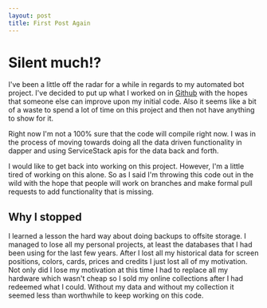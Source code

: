 ```yaml
---
layout: post
title: First Post Again
---
```


Silent much!?
==

I've been a little off the radar for a while in regards to my automated bot project.  I've decided to put up what I worked on in [Github][1] with the hopes that someone else can improve upon my initial code.  Also it seems like a bit of a waste to spend a lot of time on this project and then not have anything to show for it.  

<!--more-->

Right now I'm not a 100% sure that the code will compile right now.  I was in the process of moving towards doing all the data driven functionality in dapper and using ServiceStack apis for the data back and forth.

I would like to get back into working on this project.   However, I'm a little tired of working on this alone.  So as I said I'm throwing this code out in the wild with the hope that people will work on branches and make formal pull requests to add functionality that is missing.  

Why I stopped
--
I learned a lesson the hard way about doing backups to offsite storage.  I managed to lose all my personal projects, at least the databases that I had been using for the last few years.  After I lost all my historical data for screen positions, colors, cards, prices and credits I just lost all of my motivation.  Not only did I lose my motivation at this time I had to replace all my hardware which wasn't cheap so I sold my online collections after I had redeemed what I could.   Without my data and without my collection it seemed less than worthwhile to keep working on this code.  

  [1]: https://github.com/Druegor/MTGO_Automated_Trader
